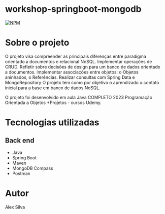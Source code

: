 # workshop-springboot-mongodb
[![NPM](https://img.shields.io/npm/l/react)](https://github.com/AlexSilvaCB/workshop-springboot-mongodb/blob/main/LICENCE) 

# Sobre o projeto

O projeto visa compreender as principais diferenças entre paradigma orientado a documentos e relacional NoSQL. 
Implementar operações de CRUD. 
Refletir sobre decisões de design para um banco de dados orientado a documentos. 
Implementar associações entre objetos:
o Objetos aninhados, 
o Referências. 
Realizar consultas com Spring Data e MongoRepository 
O projeto tem como por objetivo o aprendizado o contato inicial para a base em banco de dados NoSQL.

O projeto foi desenvolvido em aula Java COMPLETO 2023 Programação Orientada a Objetos +Projetos - cursos Udemy.

# Tecnologias utilizadas
## Back end
- Java
- Spring Boot
- Maven
- MongoDB Compass
- Postman

# Autor

Alex Silva
